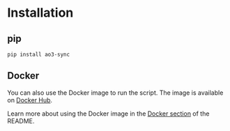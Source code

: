 # Installation

## pip
```
pip install ao3-sync
```

<!-- test pipx -->


## Docker

You can also use the Docker image to run the script. The image is available on [Docker Hub](https://hub.docker.com/r/ao3tools/ao3-sync).

Learn more about using the Docker image in the [Docker section](examples/using-docker.md) of the README.
